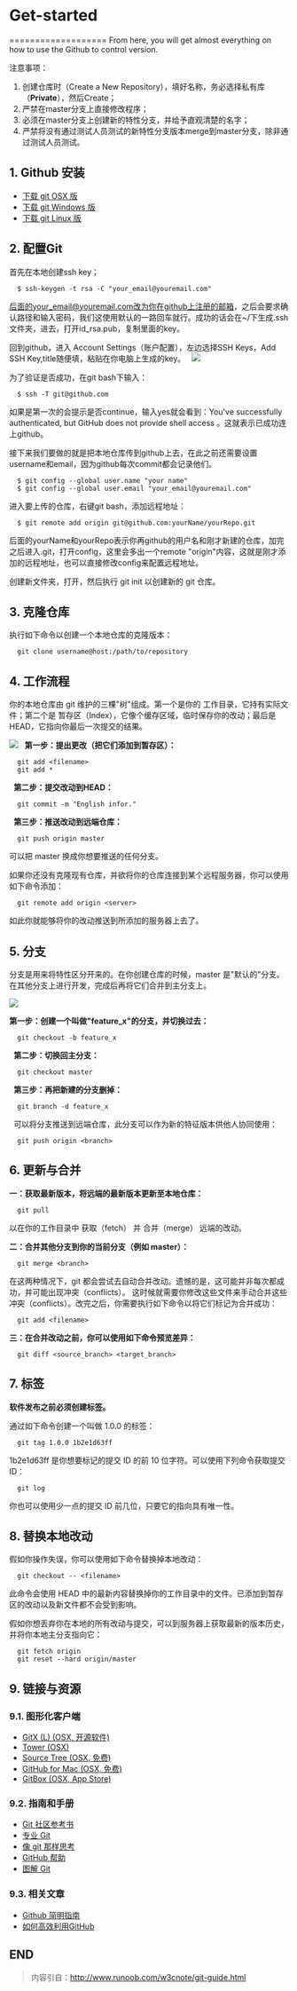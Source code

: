 # Get-started
===================
From here, you will get almost everything on how to use the Github to control version.

注意事项：
1. 创建仓库时（Create a New Repository），填好名称，务必选择私有库（**Private**），然后Create；
2. 严禁在master分支上直接修改程序；
3. 必须在master分支上创建新的特性分支，并给予直观清楚的名字；
4. 严禁将没有通过测试人员测试的新特性分支版本merge到master分支，除非通过测试人员测试。
 
## 1. Github 安装
- [下载 git OSX 版](http://code.google.com/p/git-osx-installer/downloads/list?can=3)
- [下载 git Windows 版](http://msysgit.github.io/)
- [下载 git Linux 版](http://book.git-scm.com/2_installing_git.html)

## 2. 配置Git
首先在本地创建ssh key；

```
  $ ssh-keygen -t rsa -C "your_email@youremail.com"
```

后面的your_email@youremail.com改为你在github上注册的邮箱，之后会要求确认路径和输入密码，我们这使用默认的一路回车就行。成功的话会在~/下生成.ssh文件夹，进去，打开id_rsa.pub，复制里面的key。

回到github，进入 Account Settings（账户配置），左边选择SSH Keys，Add SSH Key,title随便填，粘贴在你电脑上生成的key。
 
![](http://www.runoob.com/wp-content/uploads/2014/05/github-account.jpg)

为了验证是否成功，在git bash下输入：

```
  $ ssh -T git@github.com
```

如果是第一次的会提示是否continue，输入yes就会看到：You've successfully authenticated, but GitHub does not provide shell access 。这就表示已成功连上github。

接下来我们要做的就是把本地仓库传到github上去，在此之前还需要设置username和email，因为github每次commit都会记录他们。

```
  $ git config --global user.name "your name"
  $ git config --global user.email "your_email@youremail.com"
```

进入要上传的仓库，右键git bash，添加远程地址：

```
  $ git remote add origin git@github.com:yourName/yourRepo.git
```

后面的yourName和yourRepo表示你再github的用户名和刚才新建的仓库，加完之后进入.git，打开config，这里会多出一个remote "origin"内容，这就是刚才添加的远程地址，也可以直接修改config来配置远程地址。

创建新文件夹，打开，然后执行 git init 以创建新的 git 仓库。

## 3. 克隆仓库
执行如下命令以创建一个本地仓库的克隆版本：

```
  git clone username@host:/path/to/repository
```

## 4. 工作流程
你的本地仓库由 git 维护的三棵"树"组成。第一个是你的 工作目录，它持有实际文件；第二个是 暂存区（Index），它像个缓存区域，临时保存你的改动；最后是 HEAD，它指向你最后一次提交的结果。

![](http://www.runoob.com/wp-content/uploads/2014/05/trees.png)
 
**第一步：提出更改（把它们添加到暂存区）：**
```
  git add <filename>
  git add *
```
 
**第二步：提交改动到HEAD：**
 
```
  git commit -m "English infor."
```
 
**第三步：推送改动到远端仓库：**
 
```
  git push origin master
```

可以把 master 换成你想要推送的任何分支。

如果你还没有克隆现有仓库，并欲将你的仓库连接到某个远程服务器，你可以使用如下命令添加：

```
  git remote add origin <server>
```

如此你就能够将你的改动推送到所添加的服务器上去了。

## 5. 分支
分支是用来将特性区分开来的。在你创建仓库的时候，master 是"默认的"分支。在其他分支上进行开发，完成后再将它们合并到主分支上。

![](http://www.runoob.com/wp-content/uploads/2014/05/branches.png)

**第一步：创建一个叫做"feature_x"的分支，并切换过去：**
 
```
  git checkout -b feature_x
```
 
**第二步：切换回主分支：**
 
```
  git checkout master
```
 
**第三步：再把新建的分支删掉：**
 
```
  git branch -d feature_x
```
 
可以将分支推送到远端仓库，此分支可以作为新的特征版本供他人协同使用：
 
```
  git push origin <branch>
```

## 6. 更新与合并
**一：获取最新版本，将远端的最新版本更新至本地仓库：**

```
  git pull
```

以在你的工作目录中 获取（fetch） 并 合并（merge） 远端的改动。

**二：合并其他分支到你的当前分支（例如 master）：**
 
```
  git merge <branch>
```

在这两种情况下，git 都会尝试去自动合并改动。遗憾的是，这可能并非每次都成功，并可能出现冲突（conflicts）。 这时候就需要你修改这些文件来手动合并这些冲突（conflicts）。改完之后，你需要执行如下命令以将它们标记为合并成功：

```
  git add <filename>
```

**三：在合并改动之前，你可以使用如下命令预览差异：**
 
```
  git diff <source_branch> <target_branch>
```

## 7. 标签
**软件发布之前必须创建标签。**

通过如下命令创建一个叫做 1.0.0 的标签：
 
```
  git tag 1.0.0 1b2e1d63ff
```

1b2e1d63ff 是你想要标记的提交 ID 的前 10 位字符。可以使用下列命令获取提交 ID：

```
  git log
```

你也可以使用少一点的提交 ID 前几位，只要它的指向具有唯一性。

## 8. 替换本地改动
假如你操作失误，你可以使用如下命令替换掉本地改动：

```
  git checkout -- <filename>
```

此命令会使用 HEAD 中的最新内容替换掉你的工作目录中的文件。已添加到暂存区的改动以及新文件都不会受到影响。

假如你想丢弃你在本地的所有改动与提交，可以到服务器上获取最新的版本历史，并将你本地主分支指向它：

```
  git fetch origin
  git reset --hard origin/master
```

## 9. 链接与资源
### 9.1. 图形化客户端
- [GitX (L) (OSX, 开源软件)](http://gitx.laullon.com/)
- [Tower (OSX)](http://www.git-tower.com/)
- [Source Tree (OSX, 免费)](http://www.sourcetreeapp.com/)
- [GitHub for Mac (OSX, 免费)](http://mac.github.com/)
- [GitBox (OSX, App Store)](https://itunes.apple.com/gb/app/gitbox/id403388357?mt=12)

### 9.2. 指南和手册
- [Git 社区参考书](http://book.git-scm.com/)
- [专业 Git](http://progit.org/book/)
- [像 git 那样思考](http://think-like-a-git.net/)
- [GitHub 帮助](http://help.github.com/)
- [图解 Git](http://marklodato.github.io/visual-git-guide/index-zh-cn.html)

### 9.3. 相关文章
- [Github 简明指南](http://rogerdudler.github.io/git-guide/index.zh.html)
- [如何高效利用GitHub](http://www.yangzhiping.com/tech/github.html)

## END

> 内容引自：http://www.runoob.com/w3cnote/git-guide.html
